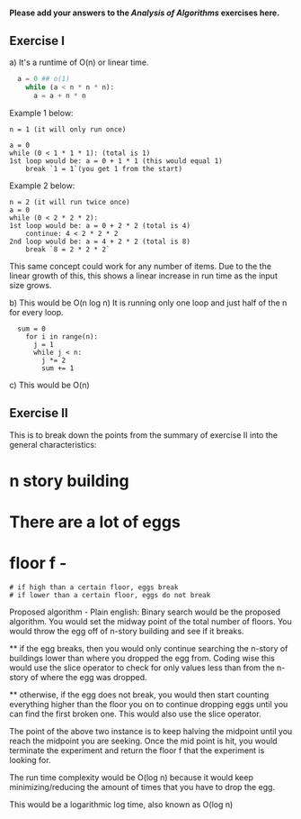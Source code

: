 #### Please add your answers to the ***Analysis of  Algorithms*** exercises here.

## Exercise I

a)  It's a runtime of O(n) or linear time. 

```python
  a = 0 ## o(1)
    while (a < n * n * n): 
      a = a + n * n
```
Example 1 below: 
```
n = 1 (it will only run once)

a = 0
while (0 < 1 * 1 * 1): (total is 1)
1st loop would be: a = 0 + 1 * 1 (this would equal 1)
    break `1 = 1`(you get 1 from the start)
```
Example 2 below: 
```
n = 2 (it will run twice once)
a = 0
while (0 < 2 * 2 * 2):
1st loop would be: a = 0 + 2 * 2 (total is 4)
    continue: 4 < 2 * 2 * 2
2nd loop would be: a = 4 + 2 * 2 (total is 8)
    break `8 = 2 * 2 * 2`
```
This same concept could work for any number of items. Due to the the linear growth of this, this shows a linear increase in run time as the input size grows. 

b) This would be O(n log n)
It is running only one loop and just half of the n for every loop.
```
  sum = 0 
    for i in range(n):   
      j = 1
      while j < n:
        j *= 2  
        sum += 1 
```

c) This would be O(n)

## Exercise II

This is to break down the points from the summary of exercise II into the general characteristics:
# n story building
# There are a lot of eggs
# floor f -
    # if high than a certain floor, eggs break
    # if lower than a certain floor, eggs do not break

Proposed algorithm - 
Plain english: Binary search would be the proposed algorithm. You would set the midway point of the total number of floors. You would throw the egg off of n-story building and see if it breaks.

** if the egg breaks, then you would only continue searching the n-story of buildings lower than where you dropped the egg from. Coding wise this would use the slice operator to check for only values less than from the n-story of where the egg was dropped.

** otherwise, if the egg does not break, you would then start counting everything higher than the floor you on to continue dropping eggs until you can find the first broken one. This would also use the slice operator. 

The point of the above two instance is to keep halving the midpoint until you reach the midpoint you are seeking. Once the mid point is hit, you would terminate the experiment and return the floor f that the experiment is looking for. 

The run time complexity would be O(log n) because it would keep minimizing/reducing the amount of times that you have to drop the egg. 





This would be a logarithmic log time, also known as O(log n)



